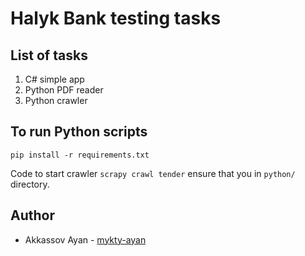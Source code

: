 <h1>Halyk Bank testing tasks</h1>
<h2>List of tasks</h2>
<ol>
<li>C# simple app</li>
<li>Python PDF reader</li>
<li>Python crawler</li>
</ol>

<h2>To run Python scripts</h2>

<p><code>pip install -r requirements.txt</code></p>
<p>Code to start crawler <code>scrapy crawl tender</code> ensure that you in <code>python/</code> directory.</p>

<h2>Author</h2>
<ul>
    <li>Akkassov Ayan -  <a href="https://github.com/Mykty-Ayan">mykty-ayan</a> </li>
</ul>


